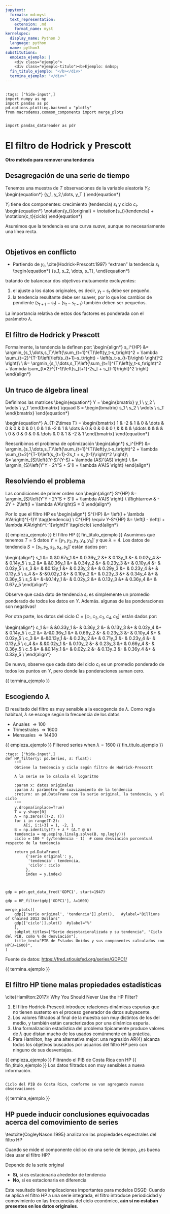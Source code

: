 ```yaml
---
jupytext:
  formats: md:myst
  text_representation:
    extension: .md
    format_name: myst
kernelspec:
  display_name: Python 3
  language: python
  name: python3
substitutions:
  empieza_ejemplo: |
    <div class="ejemplo">
    <div class="ejemplo-titulo"><b>Ejemplo: &nbsp;
  fin_titulo_ejemplo: "</b></div>"
  termina_ejemplo: "</div>"
---
```



```{include} ../math-definitions.md
```

```{code-cell} ipython3
:tags: ["hide-input",]
import numpy as np
import pandas as pd
pd.options.plotting.backend = "plotly"
from macrodemos.common_components import merge_plots


import pandas_datareader as pdr

```







# El filtro de Hodrick y Prescott
**Otro método para remover una tendencia**


## Desagregación de una serie de tiempo

Tenemos una muestra de $T$ observaciones de la variable aleatoria $Y_t$:
\begin{equation*}
	\{y_1, y_2,\dots, y_T \}
\end{equation*}

$Y_t$ tiene dos componentes: crecimiento (tendencia) $s_t$ y ciclo $c_t$.
\begin{equation*}
	\notation{y_t}{original} = \notation{s_t}{tendencia} + \notation{c_t}{ciclo}
\end{equation*}

Asumimos que la tendencia es una curva *suave*, aunque no necesariamente una línea recta.

```{figure} figures/hp-filter-intuition.png
```


## Objetivos en conflicto

- Partiendo de $y_t$, \cite{Hodrick-Prescott:1997} “extraen” la tendencia $s_t$
\begin{equation*}
\{s_1, s_2, \dots, s_T\},
\end{equation*}

tratando de balancear dos objetivos mutuamente excluyentes:

1. el ajuste a los datos originales, es decir, $y_t-s_t$ debe ser pequeño.
2. la tendencia resultante debe ser suaver, por lo que los cambios de pendiente $(s_{t+1}-s_t)-(s_t-s_{t-1})$ también deben ser pequeños.

La importancia relativa de estos dos factores es ponderada con el parámetro $\lambda$.


## El filtro de Hodrick y Prescott
Formalmente, la tendencia la definen por:
\begin{align*}
s_i^{HP} &=   \argmin_{s_1,\dots,s_T}\left\{\sum_{t=1}^{T}\left(y_t-s_t\right)^2 +  \lambda \sum_{t=2}^{T-1}\left[\left(s_{t+1}-s_t\right) - \left(s_t-s_{t-1}\right)  \right]^2    \right\}\\ \\
         &= \argmin_{s_1,\dots,s_T}\left\{\sum_{t=1}^{T}\left(y_t-s_t\right)^2 +  \lambda \sum_{t=2}^{T-1}\left(s_{t+1}-2s_t + s_{t-1}\right)^2 \right\}
\end{align*}


## Un truco de álgebra lineal
Definimos las matrices
\begin{equation*}
Y = \begin{bmatrix}
y_1 \\
y_2 \\
\vdots \\
y_T
\end{bmatrix}
\qquad
S = \begin{bmatrix}
s_1 \\
s_2 \\
\vdots \\
s_T
\end{bmatrix}
\end{equation*}

\begin{equation*}
A_{T-2\times T} =
\begin{bmatrix}
1 & -2 & 1 & 0 & \dots & 0 & 0 & 0 & 0 \\
0 & 1 & -2 & 1 & \dots & 0 & 0 & 0 & 0 \\
&  &  &  & \ddots &  &  &  &  \\
0 & 0 & 0 & 0 & \dots & 0 & 1 & -2 & 1
\end{bmatrix}
\end{equation*}

Reescribimos el problema de optimización
\begin{align*}
	s_i^{HP} &=  \argmin_{s_1,\dots,s_T}\left\{\sum_{t=1}^{T}\left(y_t-s_t\right)^2 +  \lambda \sum_{t=2}^{T-1}\left(s_{t+1}-2s_t + s_{t-1}\right)^2 \right\}\\  
           &= \argmin_{S}\left\{(Y-S)'(Y-S) +  \lambda (AS)'(AS) \right\} \\
           &= \argmin_{S}\left\{Y'Y - 2Y'S +  S'(I + \lambda A'A)S \right\}
\end{align*}


## Resolviendo el problema

Las condiciones de primer orden son
\begin{align*}
S^{HP} &= \argmin_{S}\left\{Y'Y - 2Y'S +  S'(I + \lambda A'A)S \right\} \\
\Rightarrow & - 2Y + 2\left(I + \lambda A'A\right)S = 0
\end{align*}

Por lo que el filtro HP es
\begin{align*}
S^{HP}                 &= \left(I + \lambda A'A\right)^{-1}Y \tag{tendencia} \\
C^{HP} \equiv Y-S^{HP} &= \left[I - \left(I + \lambda A'A\right)^{-1}\right]Y \tag{ciclo}
\end{align*}



{{ empieza_ejemplo }} El filtro HP {{ fin_titulo_ejemplo }}
Asumimos que tenemos $T=5$ datos $Y=\left[y_1,y_2,y_3,y_4,y_5\right]'$ y que $\lambda=4$. Los datos de tendencia $S=\left[s_1,s_2,s_3,s_4,s_5\right]'$ están dados por:

\begin{align*}
 s_1 &= & &0.67y_1 &+ & 0.36y_2 &+ & 0.13y_3 &- & 0.02y_4 &- & 0.14y_5 \\
 s_2 &= & &0.36y_1 &+ & 0.34y_2 &+ & 0.23y_3 &+ & 0.10y_4 &- & 0.02y_5 \\
 s_3 &= & &0.13y_1 &+ & 0.23y_2 &+ & 0.29y_3 &+ & 0.23y_4 &+ & 0.13y_5 \\
 s_4 &= &-&0.02y_1 &+ & 0.10y_2 &+ & 0.23y_3 &+ & 0.34y_4 &+ & 0.36y_5 \\
 s_5 &= &-&0.14y_1 &- & 0.02y_2 &+ & 0.13y_3 &+ & 0.36y_4 &+ & 0.67y_5
\end{align*}

Observe que cada dato de tendencia $s_t$ es simplemente un promedio ponderado de todos los datos en $Y$. Además. algunas de las ponderaciones son negativas!

Por otra parte, los datos del ciclo $C=\left[c_1,c_2,c_3,c_4,c_5\right]'$ están dados por:

\begin{align*}
c_1 &= & &0.33y_1 &- & 0.36y_2 &- & 0.13y_3 &+ & 0.02y_4 &+ & 0.14y_5 \\
c_2 &= &-&0.36y_1 &+ & 0.66y_2 &- & 0.23y_3 &- & 0.10y_4 &+ & 0.02y_5 \\
c_3 &= &-&0.13y_1 &- & 0.23y_2 &+ & 0.71y_3 &- & 0.23y_4 &- & 0.13y_5 \\
c_4 &= & &0.02y_1 &- & 0.10y_2 &- & 0.23y_3 &+ & 0.66y_4 &- & 0.36y_5 \\
c_5 &= & &0.14y_1 &+ & 0.02y_2 &- & 0.13y_3 &- & 0.36y_4 &+ & 0.33y_5 \\
\end{align*}

De nuevo, observe que cada dato del ciclo $c_t$ es un promedio ponderado de todos los puntos en $Y$, pero donde las ponderaciones suman cero.

{{ termina_ejemplo }}



## Escogiendo $\lambda$

El resultado del filtro es muy sensible a la escogencia de $\lambda$. Como regla habitual, $\lambda$ se escoge según la frecuencia de los datos

- Anuales $\Rightarrow 100$
- Trimestrales $\Rightarrow 1600$
- Mensuales $\Rightarrow 14400$



{{ empieza_ejemplo }} Filtered series when $\lambda=1600$ {{ fin_titulo_ejemplo }}
```{code-cell} ipython3
:tags: ["hide-input",]
def HP_filter(y: pd.Series, 𝜆: float):
    """
    Obtiene la tendencia y ciclo según filtro de Hodrick-Prescott

    A la serie se le calcula el logaritmo

    :param x: datos originales
    :param 𝜆: parámetro de suavizamiento de la tendencia
    :return: un pd.DataFrame con la serie original, la tendencia, y el ciclo
    """
    y.dropna(inplace=True)
    T = y.shape[0]
    A = np.zeros((T-2, T))
    for i in range(T-2):
        A[i, i:i+3] = 1, -2, 1
    B = np.identity(T) + 𝜆 * (A.T @ A)
    tendencia = np.exp(np.linalg.solve(B, np.log(y)))
    ciclo = 100 * (y/tendencia - 1)  # como desviación porcentual respecto de la tendencia

    return pd.DataFrame(
         {'serie original': y,
          'tendencia': tendencia,
          'ciclo': ciclo
         },
         index = y.index)



gdp = pdr.get_data_fred('GDPC1', start=1947)   

gdp = HP_filter(gdp['GDPC1'], 𝜆=1600)

merge_plots([
    gdp[['serie original', 'tendencia']].plot(),   #ylabel="Billions of Chained 2012 Dollars"
    gdp[['ciclo']].plot()  #ylabel="%"
    ],
    subplot_titles=["Serie desestacionalizada y su tendencia", "Ciclo del PIB, como % de desviación"],
    title_text="PIB de Estados Unidos y sus componentes calculados con HP(𝜆=1600)",
)
```
Fuente de datos: <https://fred.stlouisfed.org/series/GDPC1/>

{{ termina_ejemplo }}





## El filtro HP tiene malas propiedades estadísticas
\cite{Hamilton:2017}: Why You Should Never Use the HP Filter?

1. El filtro Hodrick-Prescott introduce relaciones dinámicas espurias que no tienen sustento en el proceso generador de datos subyacente.
2. Los valores filtrados al final de la muestra son muy distintos de los del medio, y también están caracterizados por una dinámica espuria.
3. Una formalización estadística del problema típicamente produce valores de $\lambda$ que distan mucho de los usados comúnmente en la práctica.
4. Para Hamilton, hay una alternativa mejor: una regresión AR(4) alcanza todos los objetivos buscados por usuarios del filtro HP pero con ninguno de sus desventajas.



{{ empieza_ejemplo }} Filtrando el PIB de Costa Rica con HP {{ fin_titulo_ejemplo }}
Los datos filtrados son muy sensibles a nueva información.

```{figure} figures/pib-hp-tails.png

Ciclo del PIB de Costa Rica, conforme se van agregando nuevas observaciones
```
{{ termina_ejemplo }}



## HP puede inducir conclusiones equivocadas acerca del comovimiento de series
\textcite{CogleyNason:1995} analizaron las propiedades espectrales del filtro HP

Cuando se mide el componente cíclico de una serie de tiempo, ¿es buena idea usar el filtro HP?

Depende de la serie original

- **Sí**, si es estacionaria alrededor de tendencia
- **No**, si es estacionaria en diferencia

Este resultado tiene implicaciones importantes para modelos DSGE: Cuando se aplica el filtro HP a una serie integrada, el filtro introduce periodicidad y comovimiento en las frecuencias del ciclo económico, **aún si no estaban presentes en los datos originales**.
